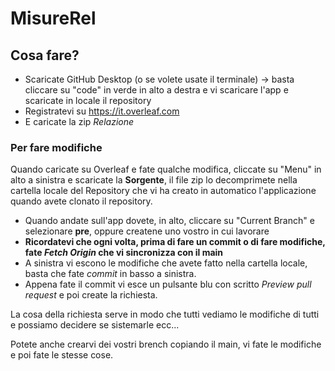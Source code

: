 # MisureRel

Cosa fare?
---------------------

* Scaricate GitHub Desktop (o se volete usate il terminale) -> basta cliccare su "code" in verde in alto a destra e vi scaricare l'app e scaricate in locale il repository
* Registratevi su https://it.overleaf.com
* E caricate la zip *Relazione*

### Per fare modifiche

Quando caricate su Overleaf e fate qualche modifica, cliccate su "Menu" in alto a sinistra e scaricate la **Sorgente**, il file zip lo decomprimete nella cartella locale del Repository che vi ha creato in automatico l'applicazione quando avete clonato il repository.
* Quando andate sull'app dovete, in alto, cliccare su "Current Branch" e selezionare **pre**, oppure createne uno vostro in cui lavorare
* **Ricordatevi che ogni volta, prima di fare un commit o di fare modifiche, fate *Fetch Origin* che vi sincronizza con il main**
* A sinistra vi escono le modifiche che avete fatto nella cartella locale, basta che fate *commit* in basso a sinistra.
* Appena fate il commit vi esce un pulsante blu con scritto *Preview pull request* e poi create la richiesta.

La cosa della richiesta serve in modo che tutti vediamo le modifiche di tutti e possiamo decidere se sistemarle ecc...

Potete anche crearvi dei vostri brench copiando il main, vi fate le modifiche e poi fate le stesse cose.



